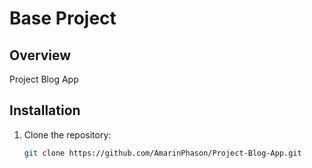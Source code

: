 # Base Project

## Overview

Project Blog App

## Installation

1. Clone the repository:
   ```sh
   git clone https://github.com/AmarinPhason/Project-Blog-App.git
   ```
